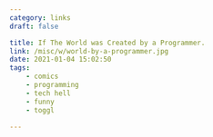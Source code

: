 ```yaml
---
category: links
draft: false

title: If The World was Created by a Programmer.
link: /misc/w/world-by-a-programmer.jpg
date: 2021-01-04 15:02:50
tags:
    - comics
    - programming
    - tech hell
    - funny
    - toggl
    
---
```



